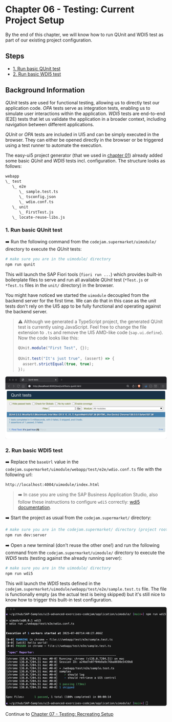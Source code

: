 # Chapter 06 - Testing: Current Project Setup

By the end of this chapter, we will know how to run QUnit and WDI5 test as part of our existing project configuration.

## Steps

- [1. Run basic QUnit test](#1-run-basic-qunit-test)<br>
- [2. Run basic WDI5 test](#2-run-basic-wdi5-test)<br>

## Background Information

*QUnit* tests are used for functional testing, allowing us to directly test our application code. *OPA* tests serve as integration tests, enabling us to simulate user interactions within the application. *WDI5* tests are end-to-end (E2E) tests that let us validate the application in a broader context, including navigation between different applications.

*QUnit* or *OPA* tests are included in UI5 and can be simply executed in the browser. They can either be opened directly in the browser or be triggered using a test runner to automate the execution.

The easy-ui5 project generator (that we used in [chapter 01](/chapters/01-generating-full-stack-project)) already added some basic *QUnit* and *WDI5* tests incl. configuration. The structure looks as follows:

```text
webapp
\_ test
   \_ e2e
      \_ sample.test.ts
      \_ tsconfig.json
      \_ wdio.conf.ts
   \_ unit
      \_ FirstTest.js
   \_ locate-reuse-libs.js
```

### 1. Run basic QUnit test

➡️ Run the following command from the `codejam.supermarket/uimodule/` directory to execute the *QUnit* tests:

```sh
# make sure you are in the uimodule/ directory
npm run qunit
```

This will launch the SAP Fiori tools (`fiori run ...`) which provides built-in boilerplate files to serve and run all available *QUnit* test (`*Test.js` or `*Test.ts` files in the `unit/` directory) in the browser.

You might have noticed we started the `uimodule` decoupled from the backend server for the first time. We can do that in this case as the unit tests don't rely on the UI5 app to be fully functional and operating against the backend server.

>⚠ Although we generated a TypeScript project, the generated QUnit test is currently using JavaScript. Feel free to change the file extension to `.ts` and remove the UI5 AMD-like code (`sap.ui.define`). Now the code looks like this:
>
>```ts
>QUnit.module("First Test", {});
>
>QUnit.test("It's just true", (assert) => {
>	assert.strictEqual(true, true);
>});
>```

![first qunit test](first-qunit-test.png)

### 2. Run basic WDI5 test

➡️ Replace the `baseUrl` value in the `codejam.supermarket/uimodule/webapp/test/e2e/wdio.conf.ts` file with the following url:

```text
http://localhost:4004/uimodule/index.html
```

> ➡️ In case you are using the SAP Business Application Studio, also follow these instructions to configure `wdi5` correctly: [wdi5 documentation](https://ui5-community.github.io/wdi5/#/usage?id=using-bas-with-wdi5).

➡️ Start the project as usual from the `codejam.supermarket/` directory:

```sh
# make sure you are in the codejam.supermarket/ directory (project root)
npm run dev:server
```

➡️ Open a new terminal (don't reuse the other one!) and run the following command from the `codejam.supermarket/uimodule/` directory to execute the *WDI5* tests (testing against the already running server):

```sh
# make sure you are in the uimodule/ directory
npm run wdi5
```

This will launch the *WDI5* tests defined in the `codejam.supermarket/uimodule/webapp/test/e2e/sample.test.ts` file. The file is functionally empty (as the actual test is being skipped) but it's still nice to know how to trigger this built-in test configuration.

![wdi5 result](wdi5-result.png)

Continue to [Chapter 07 - Testing: Recreating Setup](/chapters/07-testing-recreating-setup/)
